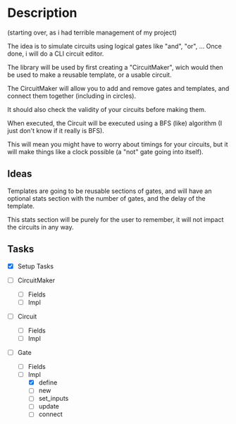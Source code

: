 # Description

(starting over, as i had terrible management of my project)

The idea is to simulate circuits using logical gates like "and", "or", ...
Once done, i will do a CLI circuit editor.

The library will be used by first creating a "CircuitMaker", wich would then be
used to make a reusable template, or a usable circuit.

The CircuitMaker will allow you to add and remove gates and templates, and
connect them together (including in circles).

It should also check the validity of your circuits before making them.

When executed, the Circuit will be executed using a BFS (like) algorithm
(I just don't know if it really is BFS).

This will mean you might have to worry about timings for your circuits, but it
will make things like a clock possible (a "not" gate going into itself).

## Ideas

Templates are going to be reusable sections of gates, and will have an optional
stats section with the number of gates, and the delay of the template.

This stats section will be purely for the user to remember, it will not impact
the circuits in any way.

## Tasks

- [x] Setup Tasks

- [ ] CircuitMaker
  - [ ] Fields
  - [ ] Impl
- [ ] Circuit
  - [ ] Fields
  - [ ] Impl
- [ ] Gate
  - [ ] Fields
  - [ ] Impl
    - [x] define
    - [ ] new
    - [ ] set_inputs
    - [ ] update
    - [ ] connect
